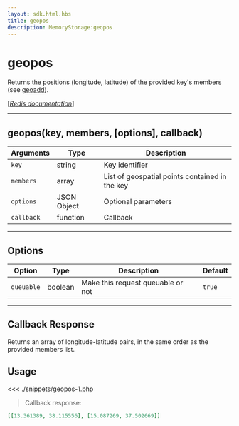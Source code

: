 ```yaml
---
layout: sdk.html.hbs
title: geopos
description: MemoryStorage:geopos
---
```


# geopos

Returns the positions (longitude, latitude) of the provided key's members (see [geoadd](/sdk-reference/php/3/memory-storage/geoadd)).

[[_Redis documentation_]](https://redis.io/commands/geopos)

---

## geopos(key, members, [options], callback)

| Arguments  | Type        | Description                                    |
| ---------- | ----------- | ---------------------------------------------- |
| `key`      | string      | Key identifier                                 |
| `members`  | array       | List of geospatial points contained in the key |
| `options`  | JSON Object | Optional parameters                            |
| `callback` | function    | Callback                                       |

---

## Options

| Option     | Type    | Description                       | Default |
| ---------- | ------- | --------------------------------- | ------- |
| `queuable` | boolean | Make this request queuable or not | `true`  |

---

## Callback Response

Returns an array of longitude-latitude pairs, in the same order as the provided members list.

## Usage

<<< ./snippets/geopos-1.php

> Callback response:

```json
[[13.361389, 38.115556], [15.087269, 37.502669]]
```
